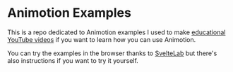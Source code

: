 # Animotion Examples

This is a repo dedicated to Animotion examples I used to make [educational YouTube videos](https://www.youtube.com/@JoyofCodeDev) if you want to learn how you can use Animotion.

You can try the examples in the browser thanks to [SvelteLab](https://www.sveltelab.dev/) but there's also instructions if you want to try it yourself.
